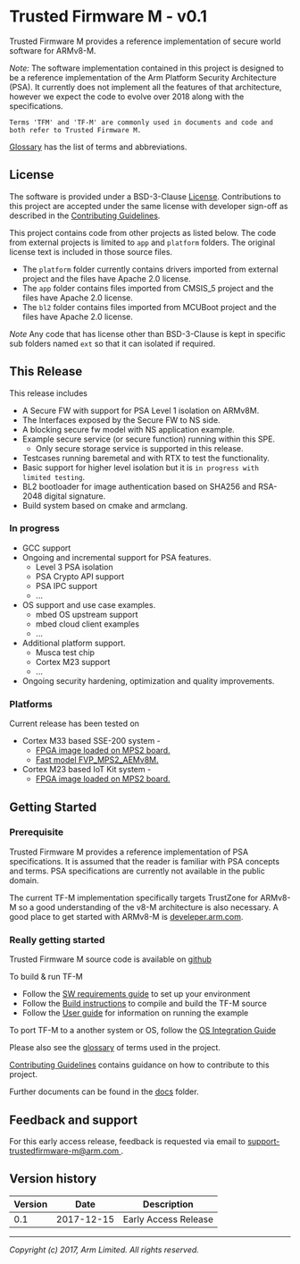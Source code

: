 # Trusted Firmware M - v0.1

Trusted Firmware M provides a reference implementation of secure world
software for ARMv8-M.

*Note:* The software implementation contained in this project is designed to
be a reference implementation of the Arm Platform Security Architecture (PSA).
It currently does not implement all the features of that architecture, however
we expect the code to evolve over 2018 along with the specifications.

`Terms 'TFM' and 'TF-M' are commonly used in documents and code and both
refer to Trusted Firmware M.`

[Glossary](glossary.md) has the list of terms and abbreviations.

## License

The software is provided under a BSD-3-Clause [License](license.md).
Contributions to this project are accepted under the same license with developer
sign-off as described in the [Contributing Guidelines](contributing.md).

This project contains code from other projects as listed below. The code from
external projects is limited to `app` and `platform` folders.
The original license text is included in those source files.

* The `platform` folder currently contains drivers imported from external
  project and the files have Apache 2.0 license.
* The `app` folder contains files imported from CMSIS_5 project
  and the files have Apache 2.0 license.
* The `bl2` folder contains files imported from MCUBoot project and the files
  have Apache 2.0 license.

*Note* Any code that has license other than BSD-3-Clause is kept in
specific sub folders named `ext` so that it can isolated if required.

## This Release

This release includes

* A Secure FW with support for PSA Level 1 isolation on ARMv8M.
* The Interfaces exposed by the Secure FW to NS side.
* A blocking secure fw model with NS application example.
* Example secure service (or secure function) running within this SPE.
	* Only secure storage service is supported in this release.
* Testcases running baremetal and with RTX to test the functionality.
* Basic support for higher level isolation but it is `in progress with
limited testing`.
* BL2 bootloader for image authentication based on SHA256 and RSA-2048 digital
  signature.
* Build system based on cmake and armclang.

### In progress

* GCC support
* Ongoing and incremental support for PSA features.
	* Level 3 PSA isolation
	* PSA Crypto API support
	* PSA IPC support
	* ...
* OS support and use case examples.
	* mbed OS upstream support
	* mbed cloud client examples
	* ...
* Additional platform support.
	* Musca test chip
	* Cortex M23 support
	* ...
* Ongoing security hardening, optimization and quality improvements.


### Platforms

Current release has been tested on

* Cortex M33 based SSE-200 system -
	* [FPGA image loaded on MPS2 board.](https://developer.arm.com/products/system-design/development-boards/cortex-m-prototyping-systems/mps2)
	* [Fast model FVP_MPS2_AEMv8M.](https://developer.arm.com/products/system-design/fixed-virtual-platforms)
* Cortex M23 based IoT Kit system -
	* [FPGA image loaded on MPS2 board.](https://developer.arm.com/products/system-design/development-boards/cortex-m-prototyping-systems/mps2)

## Getting Started

### Prerequisite
Trusted Firmware M provides a reference implementation of PSA specifications.
It is assumed that the reader is familiar with PSA concepts and terms.
PSA specifications are currently not available in the public domain.

The current TF-M implementation specifically targets TrustZone for ARMv8-M so a
good understanding of the v8-M architecture is also necessary.
A good place to get started with ARMv8-M is
[develeper.arm.com](https://developer.arm.com/technologies/trustzone).


### Really getting started

Trusted Firmware M source code is available on
[github](https://github.com/ARM-software/trusted-firmware-m)

To build & run TF-M
- Follow the
 [SW requirements guide](docs/user_guides/tfm_sw_requirement.md)
 to set up your environment
- Follow the
 [Build instructions](docs/user_guides/tfm_build_instruction.md)
 to compile and build the TF-M source
- Follow the
 [User guide](docs/user_guides/tfm_user_guide.md)
for information on running the example

To port TF-M to a another system or OS, follow the
[OS Integration Guide](docs/user_guides/tfm_integration_guide.md)

Please also see the [glossary](glossary.md) of terms used in the project.

[Contributing Guidelines](contributing.md) contains guidance on how to
contribute to this project.

Further documents can be found in the [docs](docs) folder.

## Feedback and support

For this early access release, feedback is requested via email to
[support-trustedfirmware-m@arm.com ](support-trustedfirmware-m@arm.com).


## Version history

| Version | Date | Description |
|---------|------|-------------|
| 0.1   | 2017-12-15 | Early Access Release |


--------------

*Copyright (c) 2017, Arm Limited. All rights reserved.*
